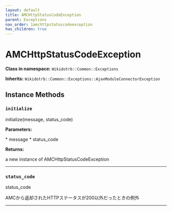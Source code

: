 ```yaml
---
layout: default
title: AMCHttpStatusCodeException
parent: Exceptions
nav_order: 1amchttpstatuscodeexception
has_children: true
---
```


# AMCHttpStatusCodeException

**Class in namespace:** `Wikidotrb::Common::Exceptions`

**Inherits:** `Wikidotrb::Common::Exceptions::AjaxModuleConnectorException`

## Instance Methods

### `initialize`

<div class="method-signature">initialize(message, status_code)</div>

**Parameters:**

<div class="method-parameters">
* <span class="parameter-name">message</span>
* <span class="parameter-name">status_code</span>
</div>

**Returns:**

a new instance of AMCHttpStatusCodeException

---

### `status_code`

<div class="method-signature">status_code</div>

AMCから返却されたHTTPステータスが200以外だったときの例外

---

